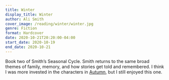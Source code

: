```yaml
---
title: Winter
display_title: Winter
author: Ali Smith
cover_image: /reading/winter/winter.jpg
genre: Fiction
format: Hardcover
date: 2020-10-21T20:20:00-04:00
start_date: 2020-10-19
end_date: 2020-10-21
---
```


Book two of Smith’s Seasonal Cycle. Smith returns to the same broad themes of family, memory, and how stories get told and remembered. I think I was more invested in the characters in [Autumn](/reading/autumn), but I still enjoyed this one.